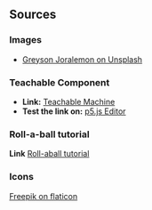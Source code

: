 ## Sources

### Images
- [Greyson Joralemon on Unsplash](https://unsplash.com/@greysonjoralemon)

### Teachable Component
- **Link:** [Teachable Machine](https://teachablemachine.withgoogle.com/models/6coLgKy7R/)
- **Test the link on:** [p5.js Editor](https://editor.p5js.org/)

### Roll-a-ball tutorial
  **Link** [Roll-aball tutorial](https://learn.unity.com/project/roll-a-ball)
### Icons
 [Freepik on flaticon](https://www.flaticon.com/authors/freepik)
